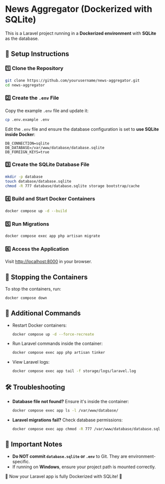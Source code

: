 # News Aggregator (Dockerized with SQLite)

This is a Laravel project running in a **Dockerized environment** with **SQLite** as the database.

## 🚀 Setup Instructions

### 1️⃣ Clone the Repository
```bash
git clone https://github.com/yourusername/news-aggregator.git
cd news-aggregator
```

### 2️⃣ Create the `.env` File
Copy the example `.env` file and update it:
```bash
cp .env.example .env
```
Edit the `.env` file and ensure the database configuration is set to **use SQLite inside Docker**:
```env
DB_CONNECTION=sqlite
DB_DATABASE=/var/www/database/database.sqlite
DB_FOREIGN_KEYS=true
```

### 3️⃣ Create the SQLite Database File
```bash
mkdir -p database
touch database/database.sqlite
chmod -R 777 database/database.sqlite storage bootstrap/cache
```

### 4️⃣ Build and Start Docker Containers
```bash
docker compose up -d --build
```

### 5️⃣ Run Migrations
```bash
docker compose exec app php artisan migrate
```

### 6️⃣ Access the Application
Visit [http://localhost:8000](http://localhost:8000) in your browser.

## 🛑 Stopping the Containers
To stop the containers, run:
```bash
docker compose down
```

## 🎯 Additional Commands
- Restart Docker containers:
  ```bash
  docker compose up -d --force-recreate
  ```
- Run Laravel commands inside the container:
  ```bash
  docker compose exec app php artisan tinker
  ```
- View Laravel logs:
  ```bash
  docker compose exec app tail -f storage/logs/laravel.log
  ```

## 🛠 Troubleshooting
- **Database file not found?** Ensure it's inside the container:
  ```bash
  docker compose exec app ls -l /var/www/database/
  ```
- **Laravel migrations fail?** Check database permissions:
  ```bash
  docker compose exec app chmod -R 777 /var/www/database/database.sqlite
  ```

## 📌 Important Notes
- **Do NOT commit `database.sqlite` or `.env`** to Git. They are environment-specific.
- If running on **Windows**, ensure your project path is mounted correctly.

🚀 Now your Laravel app is fully Dockerized with SQLite! 🎉

